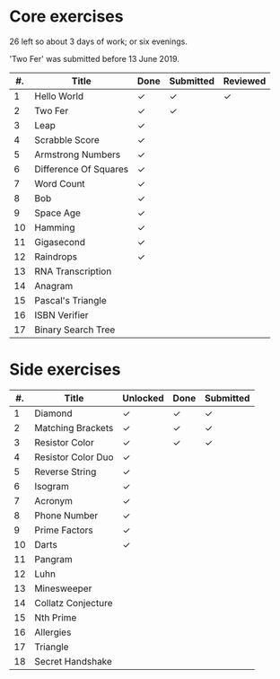 # Core exercises

26 left so about 3 days of work; or six evenings.

'Two Fer' was submitted before 13 June 2019.

| #. | Title                      | Done | Submitted | Reviewed |
| -- | -------------------------- | ---- | --------- | -------- |
| 1  | Hello World                | ✓    | ✓         | ✓        |
| 2  | Two Fer                    | ✓    | ✓         |          |
| 3  | Leap                       | ✓    |           |          |
| 4  | Scrabble Score             | ✓    |           |          |
| 5  | Armstrong Numbers          | ✓    |           |          |
| 6  | Difference Of Squares      | ✓    |           |          |
| 7  | Word Count                 | ✓    |           |          |
| 8  | Bob                        | ✓    |           |          |
| 9  | Space Age                  | ✓    |           |          |
| 10 | Hamming                    | ✓    |           |          |
| 11 | Gigasecond                 | ✓    |           |          |
| 12 | Raindrops                  | ✓    |           |          |
| 13 | RNA Transcription          |      |           |          |
| 14 | Anagram                    |      |           |          |
| 15 | Pascal's Triangle          |      |           |          |
| 16 | ISBN Verifier              |      |           |          |
| 17 | Binary Search Tree         |      |           |          |

# Side exercises

| #. | Title                  | Unlocked | Done  | Submitted |
| -- | ---------------------- | -------- | ----  | --------- |
| 1  | Diamond                | ✓        | ✓     | ✓         |
| 2  | Matching Brackets      | ✓        | ✓     | ✓         |
| 3  | Resistor Color         | ✓        | ✓     | ✓         |
| 4  | Resistor Color Duo     | ✓        |       |           |
| 5  | Reverse String         | ✓        |       |           |
| 6  | Isogram                | ✓        |       |           |
| 7  | Acronym                | ✓        |       |           |
| 8  | Phone Number           | ✓        |       |           |
| 9  | Prime Factors          | ✓        |       |           |
| 10 | Darts                  | ✓        |       |           |
| 11 | Pangram                |          |       |           |
| 12 | Luhn                   |          |       |           |
| 13 | Minesweeper            |          |       |           |
| 14 | Collatz Conjecture     |          |       |           |
| 15 | Nth Prime              |          |       |           |
| 16 | Allergies              |          |       |           |
| 17 | Triangle               |          |       |           |
| 18 | Secret Handshake       |          |       |           |

<!-- vim: set filetype=markdown nospell : -->

